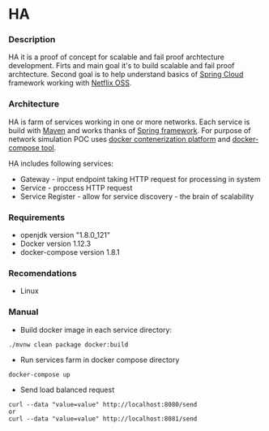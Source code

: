 # HA

### Description

HA it is a proof of concept for scalable and fail proof archtecture development. 
Firts and main goal it's to build scalable and fail proof archtecture.
Second goal is to help understand basics of [Spring Cloud](http://projects.spring.io/spring-cloud/) framework working with [Netflix OSS](https://netflix.github.io/).

### Architecture

HA is farm of services working in one or more networks. Each service is build with [Maven](https://maven.apache.org/) and works thanks of [Spring framework](https://spring.io/). For purpose of network simulation POC uses [docker contenerization platform](https://www.docker.com/) and [docker-compose tool](https://docs.docker.com/compose/).

HA includes following services:

- Gateway - input endpoint taking HTTP request for processing in system
- Service - proccess HTTP request
- Service Register - allow for service discovery - the brain of scalability

### Requirements

- openjdk version "1.8.0_121"
- Docker version 1.12.3
- docker-compose version 1.8.1

### Recomendations

- Linux

### Manual

* Build docker image in each service directory:
```
./mvnw clean package docker:build
``` 
* Run services farm in docker compose directory
``` 
docker-compose up
```
* Send load balanced request
```
curl --data "value=value" http://localhost:8080/send
or
curl --data "value=value" http://localhost:8081/send
```
